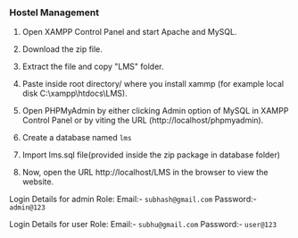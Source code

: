 ### Hostel Management
1. Open XAMPP Control Panel and start Apache and MySQL.

2. Download the zip file.

3. Extract the file and copy "LMS" folder.

4. Paste inside root directory/ where you install xammp (for example local disk C:\xampp\htdocs\LMS). 

5. Open PHPMyAdmin by either clicking Admin option of MySQL in XAMPP Control Panel or by viting the URL (http://localhost/phpmyadmin).

6. Create a database named `lms`

7. Import lms.sql file(provided inside the zip package in database folder)

8. Now, open the URL http://localhost/LMS in the browser to view the website.


Login Details for admin Role: Email:- `subhash@gmail.com` Password:- `admin@123`

Login Details for user Role: Email:- `subhu@gmail.com` Password:- `user@123`